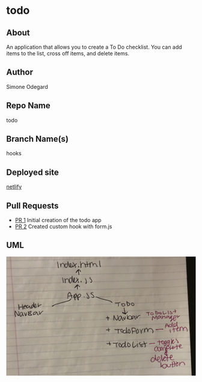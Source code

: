 # todo

## About

An application that allows you to create a To Do checklist. You can add items to the list, cross off items, and delete items.

## Author

Simone Odegard

## Repo Name

todo

## Branch Name(s)

hooks

## Deployed site

[netlify](https://wonderful-hamilton-11871e.netlify.app/)

## Pull Requests

- [PR 1](https://github.com/SimoneOdegard/todo/pull/1) Initial creation of the todo app
- [PR 2](https://github.com/SimoneOdegard/todo/pull/3) Created custom hook with form.js

## UML

![UML](./assets/UML.JPG)